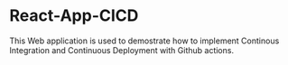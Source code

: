 # React-App-CICD
This Web application is used to demostrate 
how to implement Continous Integration 
and Continuous Deployment with Github actions.
